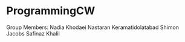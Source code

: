 # ProgrammingCW
Group Members:
Nadia Khodaei
Nastaran Keramatidolatabad
Shimon Jacobs
Safinaz Khalil

